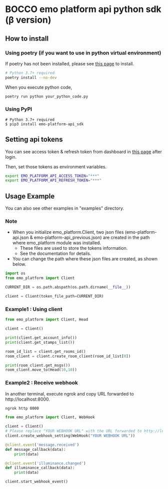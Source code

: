 # BOCCO emo platform api python sdk (β version)

## How to install
### Using poetry (if you want to use in python virtual environment)
If poetry has not been installed, please see [this page](https://python-poetry.org/docs/) to install.

```bash
# Python 3.7+ required
poetry install --no-dev
```

When you execute python code,

```bash
poetry run python your_python_code.py
```

### Using PyPl

```
# Python 3.7+ required
$ pip3 install emo-platform-api_sdk
```

## Setting api tokens

You can see access token & refresh token from dashboard in [this page](https://platform-api.bocco.me/dashboard/login) after login.

Then, set those tokens as environment variables.

```bash
export EMO_PLATFORM_API_ACCESS_TOKEN="***"
export EMO_PLATFORM_API_REFRESH_TOKEN="***"
```

## Usage Example

You can also see other examples in "examples" directory.

### Note
- When you initialize emo_platform.Client, two json files (emo-platform-api.json & emo-platform-api_previous.json) are created in the path where emo_platform module was installed.
	- These files are used to store the tokens information.
	- See the documentation for details.
- You can change the path where these json files are created, as shown below.

```python
import os
from emo_platform import Client

CURRENT_DIR = os.path.abspath(os.path.dirname(__file__))

client = Client(token_file_path=CURRENT_DIR)
```

### Example1 : Using client
```python
from emo_platform import Client, Head

client = Client()

print(client.get_account_info())
print(client.get_stamps_list())

room_id_list = client.get_rooms_id()
room_client = client.create_room_client(room_id_list[0])

print(room_client.get_msgs())
room_client.move_to(Head(10,10))
```

### Example2 : Receive webhook

In another terminal, execute ngrok and copy URL forwarded to http://localhost:8000.
```bash
ngrok http 8000
```

```python
from emo_platform import Client, WebHook

client = Client()
# Please replace "YOUR WEBHOOK URL" with the URL forwarded to http://localhost:8000
client.create_webhook_setting(WebHook("YOUR WEBHOOK URL"))

@client.event('message.received')
def message_callback(data):
	print(data)

@client.event('illuminance.changed')
def illuminance_callback(data):
	print(data)

client.start_webhook_event()

```
